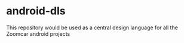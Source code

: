 # android-dls
This repository would be used as a central design language for all the Zoomcar android projects
